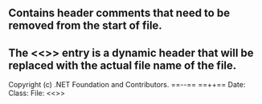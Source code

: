## Contains header comments that need to be removed from the start of file.
## The <<<filename>>> entry is a dynamic header that will be replaced with the actual file name of the file.

Copyright (c) .NET Foundation and Contributors.
<owner>
</owner>
==--==
==++==
<OWNER>
</OWNER>
Date:
Class:
File:
<<<filename>>>
